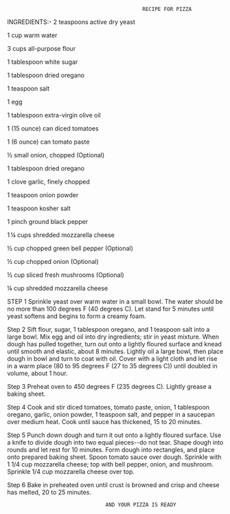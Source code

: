                                                 RECIPE FOR PIZZA 
   
INGREDIENTS:-
2 teaspoons active dry yeast

1 cup warm water

3 cups all-purpose flour

1 tablespoon white sugar

1 tablespoon dried oregano

1 teaspoon salt

1 egg

1 tablespoon extra-virgin olive oil

1 (15 ounce) can diced tomatoes

1 (6 ounce) can tomato paste

½ small onion, chopped (Optional)

1 tablespoon dried oregano

1 clove garlic, finely chopped

1 teaspoon onion powder

1 teaspoon kosher salt

1 pinch ground black pepper

1 ¼ cups shredded mozzarella cheese

½ cup chopped green bell pepper (Optional)

½ cup chopped onion (Optional)

½ cup sliced fresh mushrooms (Optional)

¼ cup shredded mozzarella cheese

STEP 1 
Sprinkle yeast over warm water in a small bowl. The water should be no more than 100 degrees F (40 degrees C). Let stand for 5 minutes until yeast softens and begins to form a creamy foam.

Step 2
Sift flour, sugar, 1 tablespoon oregano, and 1 teaspoon salt into a large bowl. Mix egg and oil into dry ingredients; stir in yeast mixture. When dough has pulled together, turn out onto a lightly floured surface and knead until smooth and elastic, about 8 minutes. Lightly oil a large bowl, then place dough in bowl and turn to coat with oil. Cover with a light cloth and let rise in a warm place (80 to 95 degrees F (27 to 35 degrees C)) until doubled in volume, about 1 hour.

Step 3
Preheat oven to 450 degrees F (235 degrees C). Lightly grease a baking sheet.

Step 4
Cook and stir diced tomatoes, tomato paste, onion, 1 tablespoon oregano, garlic, onion powder, 1 teaspoon salt, and pepper in a saucepan over medium heat. Cook until sauce has thickened, 15 to 20 minutes.

Step 5
Punch down dough and turn it out onto a lightly floured surface. Use a knife to divide dough into two equal pieces--do not tear. Shape dough into rounds and let rest for 10 minutes. Form dough into rectangles, and place onto prepared baking sheet. Spoon tomato sauce over dough. Sprinkle with 1 1/4 cup mozzarella cheese; top with bell pepper, onion, and mushroom. Sprinkle 1/4 cup mozzarella cheese over top.

Step 6
Bake in preheated oven until crust is browned and crisp and cheese has melted, 20 to 25 minutes.

                                    AND YOUR PIZZA IS READY
                                    